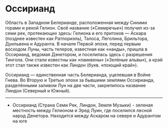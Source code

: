 # Оссирианд

Область в Западном Белерианде, расположенная между Синими горами и рекой
Гелион. Своё название («Семиречье») получил из-за семи рек, протекающих здесь:
Гелиона и его притоков — Аскара (позднее известен как Ратлориэль), Талоса,
Леголина, Брильтора, Дуильвена и Адуранта. В начале Первой эпохи, перед первым
восходом Луны, часть телеров, известная как «нанды», пришла в Оссирианд,
ведомая Дэнетором, и поселилась здесь с разрешения Тингола. Они стали известны
как «лаиквены» («Зелёные альвы»), а край этот стал также известен как Линдон
(букв. «поющий край»).

Оссирианд — единственная часть Белерианда, уцелевшая в Войне Гнева. Во Вторую и
Третью эпохи за бывшими землями Оссирианда, разделёнными заливом Лун на две
части, закрепилось название Линдон (Северный и Южный).

----

*   Оссирианд (Страна Семи Рек, Линдон, Земля Музыки) - зеленая местность
    между Гелионом и Эред Луин, где поселился лесной народ Денетора.
    Находится между Аскаром на севере и Адурантом на юге

